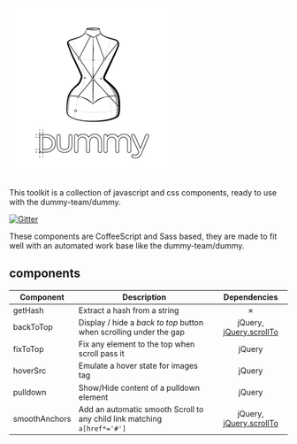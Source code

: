 # ![Dummy](https://raw.githubusercontent.com/dummy-team/dummy/gh-pages/img/dummy.png)

This toolkit is a collection of javascript and css components, ready to use with the dummy-team/dummy.

[![Gitter](https://badges.gitter.im/Join%20Chat.svg)](https://gitter.im/dummy-team/dummy?utm_source=badge&utm_medium=badge&utm_campaign=pr-badge&utm_content=body_badge)

These components are CoffeeScript and Sass based, they are made to fit well with an automated work base like the dummy-team/dummy.

## components

| Component | Description | Dependencies |
| --------- | ----------- | :----------: |
|  getHash  | Extract a hash from a string | ✗ |
|  backToTop  | Display / hide a *back to top* button when scrolling under the gap | jQuery, [jQuery.scrollTo](https://github.com/flesler/jquery.scrollTo) |
| fixToTop | Fix any element to the top when scroll pass it | jQuery |
| hoverSrc | Emulate a hover state for images tag | jQuery |
| pulldown |  Show/Hide content of a pulldown element | jQuery |
| smoothAnchors | Add an automatic smooth Scroll to any child link matching `a[href*='#']` | jQuery, [jQuery.scrollTo](https://github.com/flesler/jquery.scrollTo) |
